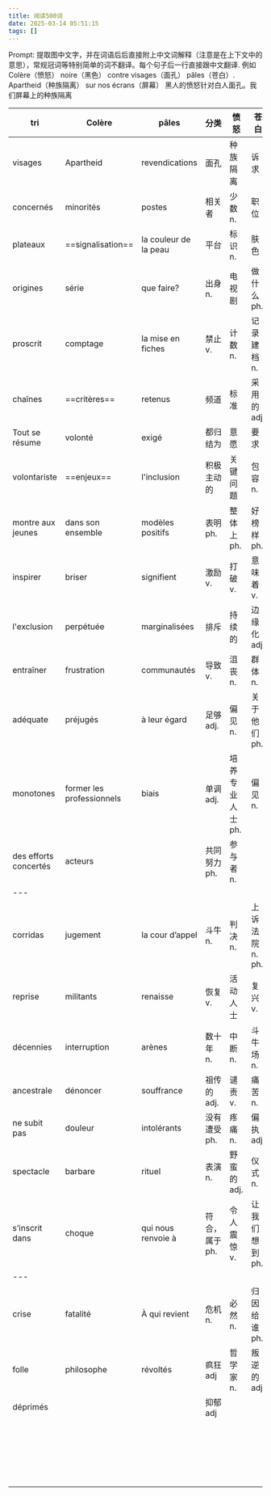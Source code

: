 ```yaml
---
title: 阅读500词
date: 2025-03-14 05:51:15
tags: []
---
```

Prompt:
提取图中文字，并在词语后后直接附上中文词解释（注意是在上下文中的意思），常规冠词等特别简单的词不翻译。每个句子后一行直接跟中文翻译. 例如  Colère（愤怒） noire（黑色） contre visages（面孔） pâles（苍白）. Apartheid（种族隔离） sur nos écrans（屏幕） 黑人的愤怒针对白人面孔。我们屏幕上的种族隔离

| tri                   | Colère                    | pâles                 | 分类        | 愤怒         | 苍白          |
| --------------------- | ------------------------- | --------------------- | --------- | ---------- | ----------- |
| visages               | Apartheid                 | revendications        | 面孔        | 种族隔离       | 诉求          |
| concernés             | minorités                 | postes                | 相关者       | 少数 n.      | 职位          |
| plateaux              | ==signalisation==         | la couleur de la peau | 平台        | 标识 n.      | 肤色          |
| origines              | série                     | que faire?            | 出身  n.    | 电视剧        | 做什么 ph.     |
| proscrit              | comptage                  | la mise en fiches     | 禁止 v.     | 计数 n.      | 记录建档 n.     |
| chaînes               | ==critères==              | retenus               | 频道        | 标准         | 采用的 adj     |
| Tout se résume        | volonté                   | exigé                 | 都归结为      | 意愿         | 要求          |
| volontariste          | ==enjeux==                | l'inclusion           | 积极主动的     | 关键问题       | 包容 n.       |
| montre aux jeunes     | dans son ensemble         | modèles positifs      | 表明 ph.    | 整体上 ph.    | 好榜样 ph.     |
| inspirer              | briser                    | signifient            | 激励 v.     | 打破 v.      | 意味着 v.      |
| l'exclusion           | perpétuée                 | marginalisées         | 排斥        | 持续的        | 边缘化 adj.    |
| entraîner             | frustration               | communautés           | 导致 v.     | 沮丧 n.      | 群体 n.       |
| adéquate              | préjugés                  | à leur égard          | 足够 adj.   | 偏见 n.      | 关于他们 ph.    |
| monotones             | former les professionnels | biais                 | 单调 adj.   | 培养专业人士 ph. | 偏见 n.       |
| des efforts concertés | acteurs                   |                       | 共同努力 ph.  | 参与者 n.     |             |
| ---                   |                           |                       |           |            |             |
| corridas              | jugement                  | la cour d’appel       | 斗牛 n.     | 判决 n.      | 上诉法院 n. ph. |
| reprise               | militants                 | renaisse              | 恢复 v.<br> | 活动人士       | 复兴 v.       |
| décennies             | interruption              | arènes                | 数十年 n.    | 中断 n.      | 斗牛场 n.      |
| ancestrale            | dénoncer                  | souffrance            | 祖传的 adj.  | 谴责 v.      | 痛苦 n.       |
| ne subit pas          | douleur                   | intolérants           | 没有遭受 ph.  | 疼痛 n.      | 偏执 adj.     |
| spectacle             | barbare                   | rituel                | 表演 n.     | 野蛮的 adj.   | 仪式 n.       |
| s’inscrit dans        | choque                    | qui nous renvoie à    | 符合，属于 ph. | 令人震惊 v.    | 让我们想到 ph.   |
| ---                   |                           |                       |           |            |             |
| crise                 | fatalité                  | À qui revient         | 危机 n.     | 必然 n.      | 归因给谁 ph.    |
| folle                 | philosophe                | révoltés              | 疯狂 adj    | 哲学家 n.     | 叛逆的 adj.    |
| déprimés              |                           |                       | 抑郁 adj    |            |             |
|                       |                           |                       |           |            |             |
|                       |                           |                       |           |            |             |
|                       |                           |                       |           |            |             |
|                       |                           |                       |           |            |             |
|                       |                           |                       |           |            |             |
|                       |                           |                       |           |            |             |
|                       |                           |                       |           |            |             |
|                       |                           |                       |           |            |             |
|                       |                           |                       |           |            |             |
|                       |                           |                       |           |            |             |
|                       |                           |                       |           |            |             |
|                       |                           |                       |           |            |             |
|                       |                           |                       |           |            |             |
|                       |                           |                       |           |            |             |
|                       |                           |                       |           |            |             |
|                       |                           |                       |           |            |             |
|                       |                           |                       |           |            |             |
|                       |                           |                       |           |            |             |
|                       |                           |                       |           |            |             |
|                       |                           |                       |           |            |             |
|                       |                           |                       |           |            |             |
|                       |                           |                       |           |            |             |

